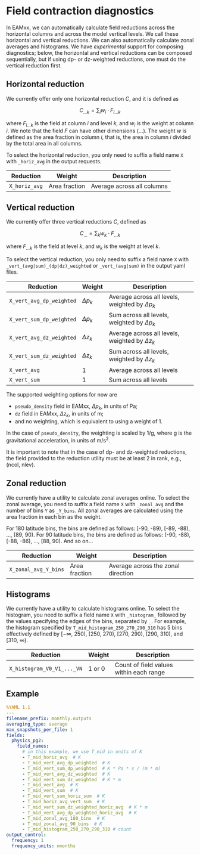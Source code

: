 # Field contraction diagnostics

In EAMxx, we can automatically calculate field reductions
across the horizontal columns and across the model vertical levels.
We call these horizontal and vertical reductions.
We can also automatically calculate zonal averages and histograms.
We have *experimental* support for composing diagnostics; below,
the horizontal and vertical reductions can be composed
sequentially, but if using dp- or dz-weighted reductions,
one must do the vertical reduction first.

## Horizontal reduction

We currently offer only one horizontal reduction $C$, and it is defined as

$$
C_{\dots k} = \sum_{i} w_{i} \cdot F_{i \dots k}
$$

where $F_\text{i...k}$ is the field at column $i$ and level $k$,
and $w_{i}$ is the weight at column $i$.
We note that the field $F$ can have other dimensions ($\dots$).
The weight $w$ is defined as the area fraction in column $i$,
that is, the area in column $i$ divided by the total area in all columns.

To select the horizontal reduction, you only need to suffix
a field name `X` with `_horiz_avg` in the output requests.

| Reduction | Weight | Description |
| --------- | ------ | ----------- |
| `X_horiz_avg` | Area fraction | Average across all columns |

## Vertical reduction

We currently offer three vertical reductions $C$, defined as

$$
C_{\dots} = \sum_{k} w_{k} \cdot F_{\dots k}
$$

where $F_{\dots k}$ is the field at level $k$,
and $w_{k}$ is the weight at level $k$.

To select the vertical reduction, you only need to suffix
a field name `X` with `_vert_(avg|sum)_(dp|dz)_weighted` or
`_vert_(avg|sum)` in the output yaml files.

| Reduction | Weight | Description |
| --------- | ------ | ----------- |
| `X_vert_avg_dp_weighted` | $\Delta p_{k}$ | Average across all levels, weighted by $\Delta p_{k}$ |
| `X_vert_sum_dp_weighted` | $\Delta p_{k}$ | Sum across all levels, weighted by $\Delta p_{k}$ |
| `X_vert_avg_dz_weighted` | $\Delta z_{k}$ | Average across all levels, weighted by $\Delta z_{k}$ |
| `X_vert_sum_dz_weighted` | $\Delta z_{k}$ | Sum across all levels, weighted by $\Delta z_{k}$ |
| `X_vert_avg` | 1 | Average across all levels |
| `X_vert_sum` | 1 | Sum across all levels |

The supported weighting options for now are

- `pseudo_density` field in EAMxx, $\Delta p_{k}$, in units of Pa;
- `dz` field in EAMxx, $\Delta z_{k}$, in units of m;
- and no weighting, which is equivalent to using a weight of 1.

In the case of `pseudo_density`, the weighting is scaled by 1/g,
where g is the gravitational acceleration, in units of m/s$^2$.

It is important to note that in the case of dp- and dz-weighted
reductions, the field provided to the reduction utility must be
at least 2 in rank, e.g., (ncol, nlev).

## Zonal reduction

We currently have a utility to calculate zonal averages online.
To select the zonal average, you need to suffix
a field name `X` with `_zonal_avg` and the
number of bins `Y` as `_Y_bins`. All zonal averages are calculated
using the area fraction in each bin as the weight.

For 180 latitude bins, the bins are defined
as follows: [-90, -89), [-89, -88), ..., [89, 90).
For 90 latitude bins, the bins are defined as follows:
[-90, -88), [-88, -86), ..., [88, 90).
And so on...

| Reduction | Weight | Description |
| --------- | ------ | ----------- |
| `X_zonal_avg_Y_bins` | Area fraction | Average across the zonal direction |

## Histograms

We currently have a utility to calculate histograms online.
To select the histogram, you need to suffix a field name `X` with
`_histogram_` followed by the values specifying the edges of the bins,
separated by `_`. For example, the histogram specified by
`T_mid_histogram_250_270_290_310` has 5 bins effectively defined by
[$-\infty$, 250), [250, 270), [270, 290), [290, 310), and [310, $\infty$).

| Reduction | Weight | Description |
| --------- | ------ | ----------- |
| `X_histogram_V0_V1_..._VN` | 1 or 0 | Count of field values within each range |

## Example

```yaml
%YAML 1.1
---
filename_prefix: monthly.outputs
averaging_type: average
max_snapshots_per_file: 1
fields:
  physics_pg2:
    field_names:
      # in this example, we use T_mid in units of K
      - T_mid_horiz_avg  # K
      - T_mid_vert_avg_dp_weighted  # K
      - T_mid_vert_sum_dp_weighted  # K * Pa * s / (m * m)
      - T_mid_vert_avg_dz_weighted  # K
      - T_mid_vert_sum_dz_weighted  # K * m
      - T_mid_vert_avg  # K
      - T_mid_vert_sum  # K
      - T_mid_vert_sum_horiz_sum  # K
      - T_mid_horiz_avg_vert_sum  # K
      - T_mid_vert_sum_dz_weighted_horiz_avg  # K * m
      - T_mid_vert_avg_dp_weighted_horiz_avg  # K
      - T_mid_zonal_avg_180_bins  # K
      - T_mid_zonal_avg_90_bins  # K
      - T_mid_histogram_250_270_290_310 # count
output_control:
  frequency: 1
  frequency_units: nmonths
```
